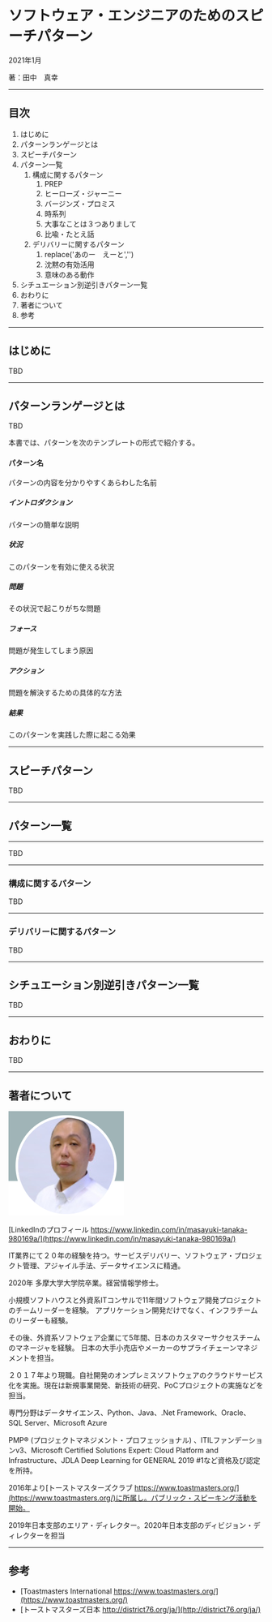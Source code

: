 # ソフトウェア・エンジニアのためのスピーチパターン
  
2021年1月
  
著：田中　真幸
  
---
  
## 目次
  
1. はじめに
1. パターンランゲージとは
1. スピーチパターン
1. パターン一覧
    1. 構成に関するパターン
        1. PREP
        1. ヒーローズ・ジャーニー
        1. バージンズ・プロミス
        1. 時系列
        1. 大事なことは３つありまして
        1. 比喩・たとえ話
    1. デリバリーに関するパターン
        1. replace('あのー　えーと','')
        1. 沈黙の有効活用
        1. 意味のある動作
1. シチュエーション別逆引きパターン一覧
1. おわりに
1. 著者について
1. 参考
  
---
    
## はじめに
  
TBD
  
---
  
## パターンランゲージとは
  
TBD
  
本書では、パターンを次のテンプレートの形式で紹介する。
  
#### パターン名
  
パターンの内容を分かりやすくあらわした名前
  
##### イントロダクション
  
パターンの簡単な説明
  
##### 状況
  
このパターンを有効に使える状況
  
##### 問題
  
その状況で起こりがちな問題
  
##### フォース
  
問題が発生してしまう原因
  
##### アクション
  
問題を解決するための具体的な方法
  
##### 結果
  
このパターンを実践した際に起こる効果
  
---
  
## スピーチパターン

TBD

---  
  
## パターン一覧
  
---
  
TBD
  
---
  
### 構成に関するパターン
  
TBD
  
---
  
### デリバリーに関するパターン
  
TBD
  
---
  
## シチュエーション別逆引きパターン一覧
  
TBD
  
---
  
## おわりに
  
TBD
  
---
  
## 著者について
  
![Profile](images/profile.png)
  
 [LinkedInのプロフィール https://www.linkedin.com/in/masayuki-tanaka-980169a/](https://www.linkedin.com/in/masayuki-tanaka-980169a/) 
  
IT業界にて２０年の経験を持つ。サービスデリバリー、ソフトウェア・プロジェクト管理、アジャイル手法、データサイエンスに精通。
  
2020年 多摩大学大学院卒業。経営情報学修士。
  
小規模ソフトハウスと外資系ITコンサルで11年間ソフトウェア開発プロジェクトのチームリーダーを経験。
アプリケーション開発だけでなく、インフラチームのリーダーも経験。
  
その後、外資系ソフトウェア企業にて5年間、日本のカスタマーサクセスチームのマネージャを経験。
日本の大手小売店やメーカーのサプライチェーンマネジメントを担当。
  
２０１７年より現職。自社開発のオンプレミスソフトウェアのクラウドサービス化を実施。現在は新規事業開発、新技術の研究、PoCプロジェクトの実施などを担当。

専門分野はデータサイエンス、Python、Java、.Net Framework、Oracle、SQL Server、Microsoft Azure
  
PMP&reg; (プロジェクトマネジメント・プロフェッショナル) 、ITILファンデーションv3、Microsoft Certified Solutions Expert: Cloud Platform and Infrastructure、JDLA Deep Learning for GENERAL 2019 #1など資格及び認定を所持。
  

2016年より[トーストマスターズクラブ https://www.toastmasters.org/](https://www.toastmasters.org/)に所属し。パブリック・スピーキング活動を開始。
  
2019年日本支部のエリア・ディレクター。2020年日本支部のディビジョン・ディレクターを担当
  
---
  
## 参考
  
- [Toastmasters International https://www.toastmasters.org/](https://www.toastmasters.org/)
- [トーストマスターズ日本 http://district76.org/ja/](http://district76.org/ja/)
